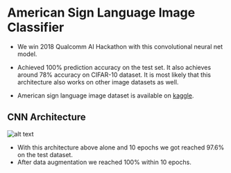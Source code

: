 # American Sign Language Image Classifier


* We win 2018 Qualcomm AI Hackathon with this convolutional neural net model. 

* Achieved 100% prediction accuracy on the test set. It also achieves around 78% accuracy on CIFAR-10 dataset. It is most likely that this architecture also works on other image datasets as well.

* American sign language image dataset is available on [kaggle](https://www.kaggle.com/datamunge/sign-language-mnist).

## CNN Architecture

![alt text](https://github.com/weihesdlegend/American_sign_language_image_classifier/blob/master/CNN_Architecture_sign_data_competition.png)


 * With this architecture above alone and 10 epochs we got reached 97.6% on the test dataset.
 * After data augmentation we reached 100% within 10 epochs.
